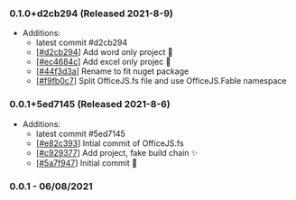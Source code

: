 ### 0.1.0+d2cb294 (Released 2021-8-9)
* Additions:
    * latest commit #d2cb294
    * [[#d2cb294](https://github.com/Freymaurer/office-fable/commit/d2cb294a3a4f1b50c9788155597b3bb0991e1ad2)] Add word only project :tada:
    * [[#ec4684c](https://github.com/Freymaurer/office-fable/commit/ec4684cbabf10f64aae98264e31639e3263ccb4e)] Add excel only projec :tada:
    * [[#44f3d3a](https://github.com/Freymaurer/office-fable/commit/44f3d3a323b7ad2991b56e6fe0596cb7b9d20247)] Rename to fit nuget package
    * [[#f9fb0c7](https://github.com/Freymaurer/office-fable/commit/f9fb0c7971c3b0beb804cdbf6dce32c7b6e3fc27)] Split OfficeJS.fs file and use OfficeJS.Fable namespace

### 0.0.1+5ed7145 (Released 2021-8-6)
* Additions:
    * latest commit #5ed7145
    * [[#e82c393](https://github.com/Freymaurer/office-fable/commit/e82c39381644ae07bd3da3327a3a6c786c1e098d)] Intial commit of OfficeJS.fs
    * [[#c929377](https://github.com/Freymaurer/office-fable/commit/c9293776773e9e04250fb2c18ead3e7e7d42c2c4)] Add project, fake build chain :sparkles:
    * [[#5a7f947](https://github.com/Freymaurer/office-fable/commit/5a7f9475b1fd7b2960d3476feff9348ce98fbc93)] Initial commit :tada:

### 0.0.1 - 06/08/2021
